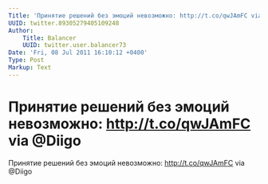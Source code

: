 ```yaml
---
Title: 'Принятие решений без эмоций невозможно: http://t.co/qwJAmFC via @Diigo'
UUID: twitter.89305279405109248
Author:
    Title: Balancer
    UUID: twitter.user.balancer73
Date: 'Fri, 08 Jul 2011 16:10:12 +0400'
Type: Post
Markup: Text
---
```


# Принятие решений без эмоций невозможно: http://t.co/qwJAmFC via @Diigo

Принятие решений без эмоций невозможно: http://t.co/qwJAmFC
via @Diigo